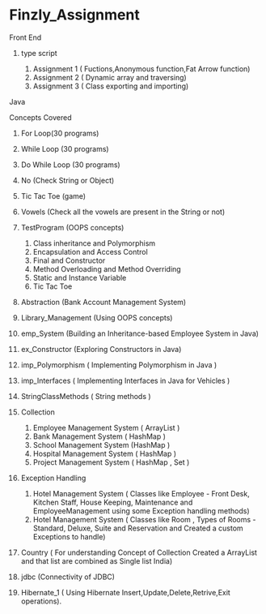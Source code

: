 # Finzly_Assignment


Front End

1) type script

      1) Assignment 1 ( Fuctions,Anonymous function,Fat Arrow function)
      2) Assignment 2 ( Dynamic array and traversing)
      3) Assignment 3 ( Class exporting and importing)


Java

Concepts Covered 

1) For Loop(30 programs)

2) While Loop (30 programs)

3) Do While Loop (30 programs)

4) No (Check String or Object)

5) Tic Tac Toe (game)

6) Vowels (Check all the vowels are present in the String or not)

7) TestProgram (OOPS concepts)
   1) Class inheritance and Polymorphism
   2) Encapsulation and Access Control
   3) Final and Constructor
   4) Method Overloading and Method Overriding
   5) Static and Instance Variable
   6) Tic Tac Toe

8) Abstraction (Bank Account Management System)

9) Library_Management (Using OOPS concepts)

10) emp_System (Building an Inheritance-based Employee System in Java)

11) ex_Constructor (Exploring Constructors in Java)

12) imp_Polymorphism ( Implementing Polymorphism in Java )

13) imp_Interfaces ( Implementing Interfaces in Java for Vehicles )

14) StringClassMethods ( String methods )

15) Collection
    1) Employee Management System ( ArrayList )
    2) Bank Management System ( HashMap )
    3) School Management System (HashMap )
    4) Hospital Management System ( HashMap )
    5) Project Management System ( HashMap , Set )

16) Exception Handling
    1) Hotel Management System ( Classes like Employee - Front Desk, Kitchen Staff, House Keeping, Maintenance and EmployeeManagement using some Exception handling methods)
    2) Hotel Management System ( Classes like Room , Types of Rooms - Standard, Deluxe, Suite and Reservation and Created a custom Exceptions to handle)

17) Country ( For understanding Concept of Collection Created a ArrayList and that list are combined as Single list India)

18) jdbc (Connectivity of JDBC)

19) Hibernate_1 ( Using Hibernate Insert,Update,Delete,Retrive,Exit operations). 
